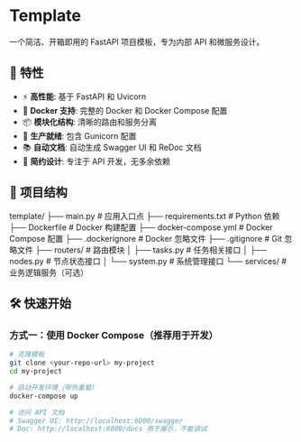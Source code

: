 # Template

一个简洁、开箱即用的 FastAPI 项目模板，专为内部 API 和微服务设计。

## 🚀 特性

- ⚡ **高性能**: 基于 FastAPI 和 Uvicorn
- 🐳 **Docker 支持**: 完整的 Docker 和 Docker Compose 配置
- 📦 **模块化结构**: 清晰的路由和服务分离
- 🔧 **生产就绪**: 包含 Gunicorn 配置
- 📚 **自动文档**: 自动生成 Swagger UI 和 ReDoc 文档
- 🎯 **简约设计**: 专注于 API 开发，无多余依赖

## 📁 项目结构
template/
├── main.py # 应用入口点
├── requirements.txt # Python 依赖
├── Dockerfile # Docker 构建配置
├── docker-compose.yml # Docker Compose 配置
├── .dockerignore # Docker 忽略文件
├── .gitignore # Git 忽略文件
├── routers/ # 路由模块
│ ├── tasks.py # 任务相关接口
│ ├── nodes.py # 节点状态接口
│ └── system.py # 系统管理接口
└── services/ # 业务逻辑服务（可选）

## 🛠️ 快速开始

### 方式一：使用 Docker Compose（推荐用于开发）

```bash
# 克隆模板
git clone <your-repo-url> my-project
cd my-project

# 启动开发环境（带热重载）
docker-compose up

# 访问 API 文档
# Swagger UI: http://localhost:8000/swagger 
# Doc: http://localhost:8000/docs 用于展示，不能调试